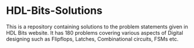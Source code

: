 # HDL-Bits-Solutions
This is a repository containing solutions to  the  problem statements given in HDL Bits website. It has 180 problems covering various aspects of Digital designing such as Flipflops, Latches, Combinational circuits, FSMs etc.
